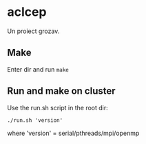 # aclcep
Un proiect grozav.

## Make
Enter dir and run `make`

## Run and make on cluster
Use the run.sh script in the root dir:

`./run.sh 'version'`

where 'version' = serial/pthreads/mpi/openmp
